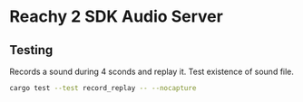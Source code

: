 # Reachy 2 SDK Audio Server

## Testing

Records a sound during 4 sconds and replay it. Test existence of sound file.

```bash
cargo test --test record_replay -- --nocapture
```
